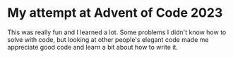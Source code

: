 # My attempt at Advent of Code 2023

This was really fun and I learned a lot. Some problems I didn't know how to solve with code, 
but looking at other people's elegant code made me appreciate good code and learn a bit about 
how to write it.
